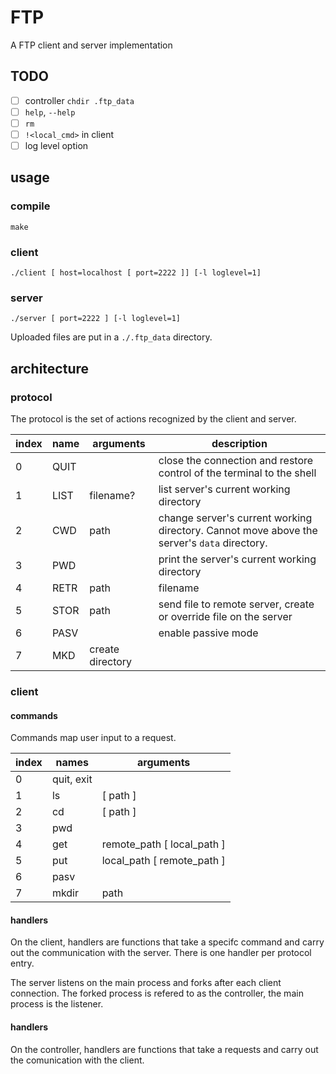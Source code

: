 # FTP
A FTP client and server implementation

## TODO

- [ ] controller `chdir .ftp_data`
- [ ] `help`, `--help`
- [ ] `rm`
- [ ] `!<local_cmd>` in client
- [ ] log level option

## usage

### compile

```
make
```

### client

```
./client [ host=localhost [ port=2222 ]] [-l loglevel=1]
```

### server

```
./server [ port=2222 ] [-l loglevel=1]
```

Uploaded files are put in a `./.ftp_data` directory.

## architecture

### protocol

The protocol is the set of actions recognized by the client and server.

|index|name|arguments|description|
|-|-|-|-|
|0|QUIT||close the connection and restore control of the terminal to the shell|
|1|LIST|filename?|list server's current working directory|
|2|CWD|path|change server's current working directory. Cannot move above the server's `data` directory.|
|3|PWD||print the server's current working directory|
|4|RETR|path|filename|request file from remote server, create or overrive local file|
|5|STOR|path|send file to remote server, create or override file on the server|
|6|PASV||enable passive mode|
|7|MKD|create directory|

### client

#### commands

Commands map user input to a request.

|index|names|arguments|
|-|-|-|
|0|quit, exit||
|1|ls|[ path ]|
|2|cd|[ path ]|
|3|pwd||
|4|get|remote_path [ local_path ]|
|5|put|local_path [ remote_path ]|
|6|pasv||
|7|mkdir|path|

#### handlers

On the client, handlers are functions that take a specifc command and carry out the communication with the server.
There is one handler per protocol entry.

The server listens on the main process and forks after each client connection.
The forked process is refered to as the controller, the main process is the listener.

#### handlers

On the controller, handlers are functions that take a requests and carry out the comunication with the client.
